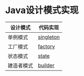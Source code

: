 # Java设计模式实现
|  设计模式   | 代码实现  |
|  ----  | ----  |
| 单例模式  | [singleton](src/com/github/surzia/singleton/README.md) |
| 工厂模式  | [factory](src/com/github/surzia/factory/README.md) |
| 状态模式  | [state](src/com/github/surzia/state/README.md) |
| 建造者模式  | [builder](src/com/github/surzia/builder/README.md) |